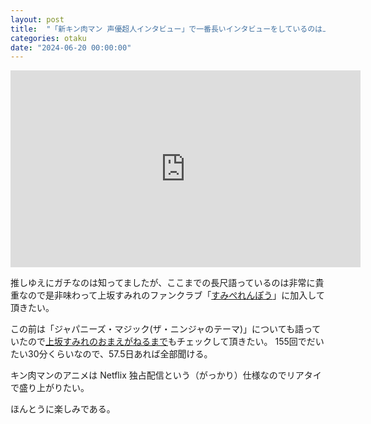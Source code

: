 ```yaml
---
layout: post
title:  "「新キン肉マン 声優超人インタビュー」で一番長いインタビューをしているのは上坂すみれ"
categories: otaku
date: "2024-06-20 00:00:00"
---
```


<iframe width="560" height="315" src="https://www.youtube.com/embed/BuuW5C-saxU?si=jfh0nq82WgY6SZ6f" title="YouTube video player" frameborder="0" allow="accelerometer; autoplay; clipboard-write; encrypted-media; gyroscope; picture-in-picture; web-share" referrerpolicy="strict-origin-when-cross-origin" allowfullscreen></iframe>

推しゆえにガチなのは知ってましたが、ここまでの長尺語っているのは非常に貴重なので是非味わって上坂すみれのファンクラブ「[すみぺれんぽう](https://www.sumipe-federation.com/)」に加入して頂きたい。

この前は「ジャパニーズ・マジック(ザ・ニンジャのテーマ)」についても語っていたので[上坂すみれのおまえがねるまで](https://www.youtube.com/c/uesakasumire)もチェックして頂きたい。
155回でだいたい30分くらいなので、57.5日あれば全部聞ける。

キン肉マンのアニメは Netflix 独占配信という（がっかり）仕様なのでリアタイで盛り上がりたい。

ほんとうに楽しみである。

